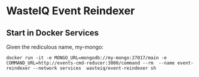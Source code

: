 # WasteIQ Event Reindexer

## Start in Docker Services

Given the rediculous name, my-mongo:

```
docker run -it -e MONGO_URL=mongodb://my-mongo:27017/main -e COMMAND_URL=http://events-cmd-reducer:3000/command --rm  --name event-reindexer --network services  wasteiq/event-reindexer sh
```

